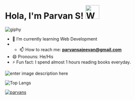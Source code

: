 # Hola, I'm Parvan S! <a target="_blank" rel="noopener noreferrer" href="https://raw.githubusercontent.com/nixin72/nixin72/master/wave.gif"><img src="https://raw.githubusercontent.com/nixin72/nixin72/master/wave.gif" alt="Waving hand animated gif" height="45" width="45" style="max-width: 100%;"></a>


![giphy](https://user-images.githubusercontent.com/85297690/149080257-d29f75a8-1c3f-4382-81d0-e4b2cc4609dc.gif)

<!-- - 🔭 I’m currently working on ...-->
<!-- - 👯 I’m looking to collaborate on ... -->
<!--- 🤔 I’m looking for help with ... -->                                                                                                                                       <!-- - 💬 Ask me about ... -->
- 🌱 I’m currently learning Web Development
- - 📫 How to reach me: <strong><a href="mailto:parvansajeevan@gmail.com">parvansajeevan@gmail.com</a></strong>
- 😄 Pronouns: He/His
- ⚡ Fun fact: I spend almost 1 hours reading books everyday. 
                                                                                                                 
![enter image description here](https://github-readme-stats.vercel.app/api?username=parvans&&show_icons=true&title_color=05A4F7&icon_color=bb2acf&text_color=daf7dc&bg_color=151515)

![Top Langs](https://github-readme-stats.vercel.app/api/top-langs/?username=parvans&langs_count=8)

<p align="left" dir="auto"> <a target="_blank" rel="noopener noreferrer" href="https://camo.githubusercontent.com/bbe7ce133ba2e06ddf6e14faea09dbff8fc4697ba5d81c3a713785cae3fcb99d/68747470733a2f2f6b6f6d617265762e636f6d2f67687076632f3f757365726e616d653d76656c61766131343131266c6162656c3d50726f66696c65253230766965777326636f6c6f723d306537356236267374796c653d666c6174"><img src="https://camo.githubusercontent.com/bbe7ce133ba2e06ddf6e14faea09dbff8fc4697ba5d81c3a713785cae3fcb99d/68747470733a2f2f6b6f6d617265762e636f6d2f67687076632f3f757365726e616d653d76656c61766131343131266c6162656c3d50726f66696c65253230766965777326636f6c6f723d306537356236267374796c653d666c6174" alt="parvans" data-canonical-src="https://komarev.com/ghpvc/?username=parvans&amp;label=Profile%20views&amp;color=0e75b6&amp;style=flat" style="max-width: 100%;"></a> </p>
